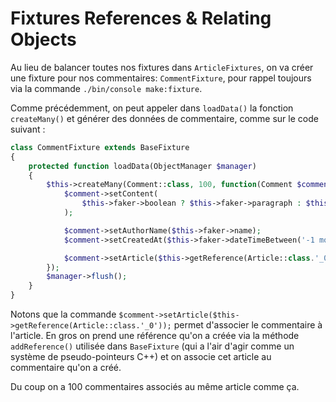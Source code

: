 # Fixtures References & Relating Objects

Au lieu de balancer toutes nos fixtures dans `ArticleFixtures`, on va créer une fixture
pour nos commentaires: `CommentFixture`, pour rappel toujours via la commande 
`./bin/console make:fixture`.  

Comme précédemment, on peut appeler dans `loadData()` la fonction `createMany()` et 
générer des données de commentaire, comme sur le code suivant :
```PHP
class CommentFixture extends BaseFixture
{
    protected function loadData(ObjectManager $manager)
    {
        $this->createMany(Comment::class, 100, function(Comment $comment) {
            $comment->setContent(
                $this->faker->boolean ? $this->faker->paragraph : $this->faker->sentences(2, true)
            );

            $comment->setAuthorName($this->faker->name);
            $comment->setCreatedAt($this->faker->dateTimeBetween('-1 months', '-1 seconds'));

            $comment->setArticle($this->getReference(Article::class.'_0'));
        });
        $manager->flush();
    }
}
```

Notons que la commande `$comment->setArticle($this->getReference(Article::class.'_0'));`
permet d'associer le commentaire à l'article. En gros on prend une référence 
qu'on a créée via la méthode `addReference()` utilisée dans `BaseFixture` (qui a
l'air d'agir comme un système de pseudo-pointeurs C++) et on associe cet article 
au commentaire qu'on a créé. 

Du coup on a 100 commentaires associés au même article comme ça.